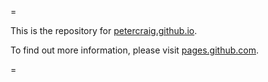 =

This is the repository for <a href="https://petercraig.github.io/" target="_blank">petercraig.github.io</a>. 

To find out more information, please visit <a href="https://pages.github.com/" target="_blank">pages.github.com</a>.

=
